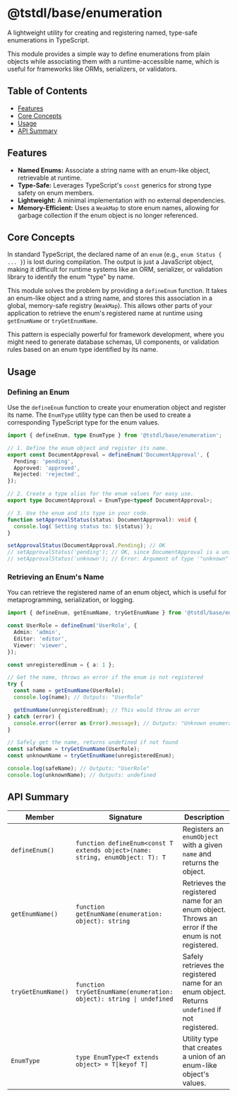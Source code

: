 # @tstdl/base/enumeration

A lightweight utility for creating and registering named, type-safe enumerations in TypeScript.

This module provides a simple way to define enumerations from plain objects while associating them with a runtime-accessible name, which is useful for frameworks like ORMs, serializers, or validators.

## Table of Contents

- [Features](#features)
- [Core Concepts](#core-concepts)
- [Usage](#usage)
- [API Summary](#api-summary)

## Features

- **Named Enums:** Associate a string name with an enum-like object, retrievable at runtime.
- **Type-Safe:** Leverages TypeScript's `const` generics for strong type safety on enum members.
- **Lightweight:** A minimal implementation with no external dependencies.
- **Memory-Efficient:** Uses a `WeakMap` to store enum names, allowing for garbage collection if the enum object is no longer referenced.

## Core Concepts

In standard TypeScript, the declared name of an `enum` (e.g., `enum Status { ... }`) is lost during compilation. The output is just a JavaScript object, making it difficult for runtime systems like an ORM, serializer, or validation library to identify the enum "type" by name.

This module solves the problem by providing a `defineEnum` function. It takes an enum-like object and a string name, and stores this association in a global, memory-safe registry (`WeakMap`). This allows other parts of your application to retrieve the enum's registered name at runtime using `getEnumName` or `tryGetEnumName`.

This pattern is especially powerful for framework development, where you might need to generate database schemas, UI components, or validation rules based on an enum type identified by its name.

## Usage

### Defining an Enum

Use the `defineEnum` function to create your enumeration object and register its name. The `EnumType` utility type can then be used to create a corresponding TypeScript type for the enum values.

```typescript
import { defineEnum, type EnumType } from '@tstdl/base/enumeration';

// 1. Define the enum object and register its name.
export const DocumentApproval = defineEnum('DocumentApproval', {
  Pending: 'pending',
  Approved: 'approved',
  Rejected: 'rejected',
});

// 2. Create a type alias for the enum values for easy use.
export type DocumentApproval = EnumType<typeof DocumentApproval>;

// 3. Use the enum and its type in your code.
function setApprovalStatus(status: DocumentApproval): void {
  console.log(`Setting status to: ${status}`);
}

setApprovalStatus(DocumentApproval.Pending); // OK
// setApprovalStatus('pending'); // OK, since DocumentApproval is a union of string literals
// setApprovalStatus('unknown'); // Error: Argument of type '"unknown"' is not assignable to parameter of type 'DocumentApproval'.
```

### Retrieving an Enum's Name

You can retrieve the registered name of an enum object, which is useful for metaprogramming, serialization, or logging.

```typescript
import { defineEnum, getEnumName, tryGetEnumName } from '@tstdl/base/enumeration';

const UserRole = defineEnum('UserRole', {
  Admin: 'admin',
  Editor: 'editor',
  Viewer: 'viewer',
});

const unregisteredEnum = { a: 1 };

// Get the name, throws an error if the enum is not registered
try {
  const name = getEnumName(UserRole);
  console.log(name); // Outputs: "UserRole"

  getEnumName(unregisteredEnum); // This would throw an error
} catch (error) {
  console.error((error as Error).message); // Outputs: "Unknown enumeration"
}

// Safely get the name, returns undefined if not found
const safeName = tryGetEnumName(UserRole);
const unknownName = tryGetEnumName(unregisteredEnum);

console.log(safeName); // Outputs: "UserRole"
console.log(unknownName); // Outputs: undefined
```

## API Summary

| Member             | Signature                                                                     | Description                                                                                      |
| ------------------ | ----------------------------------------------------------------------------- | ------------------------------------------------------------------------------------------------ |
| `defineEnum()`     | `function defineEnum<const T extends object>(name: string, enumObject: T): T` | Registers an `enumObject` with a given `name` and returns the object.                            |
| `getEnumName()`    | `function getEnumName(enumeration: object): string`                           | Retrieves the registered name for an enum object. Throws an error if the enum is not registered. |
| `tryGetEnumName()` | `function tryGetEnumName(enumeration: object): string \| undefined`           | Safely retrieves the registered name for an enum object. Returns `undefined` if not registered.  |
| `EnumType`         | `type EnumType<T extends object> = T[keyof T]`                                | Utility type that creates a union of an enum-like object's values.                               |
